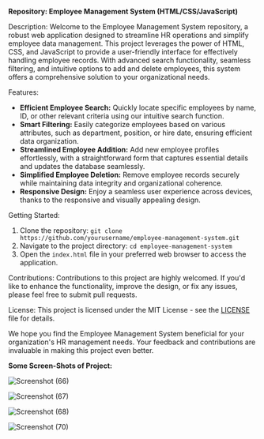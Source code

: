 **Repository: Employee Management System (HTML/CSS/JavaScript)**

Description:
Welcome to the Employee Management System repository, a robust web application designed to streamline HR operations and simplify employee data management. This project leverages the power of HTML, CSS, and JavaScript to provide a user-friendly interface for effectively handling employee records. With advanced search functionality, seamless filtering, and intuitive options to add and delete employees, this system offers a comprehensive solution to your organizational needs.

Features:
- **Efficient Employee Search:** Quickly locate specific employees by name, ID, or other relevant criteria using our intuitive search function.
- **Smart Filtering:** Easily categorize employees based on various attributes, such as department, position, or hire date, ensuring efficient data organization.
- **Streamlined Employee Addition:** Add new employee profiles effortlessly, with a straightforward form that captures essential details and updates the database seamlessly.
- **Simplified Employee Deletion:** Remove employee records securely while maintaining data integrity and organizational coherence.
- **Responsive Design:** Enjoy a seamless user experience across devices, thanks to the responsive and visually appealing design.

Getting Started:
1. Clone the repository: `git clone https://github.com/yourusername/employee-management-system.git`
2. Navigate to the project directory: `cd employee-management-system`
3. Open the `index.html` file in your preferred web browser to access the application.

Contributions:
Contributions to this project are highly welcomed. If you'd like to enhance the functionality, improve the design, or fix any issues, please feel free to submit pull requests.

License:
This project is licensed under the MIT License - see the [LICENSE](LICENSE) file for details.

We hope you find the Employee Management System beneficial for your organization's HR management needs. Your feedback and contributions are invaluable in making this project even better.


**Some Screen-Shots of Project:**



![Screenshot (66)](https://github.com/Usee1234/Employe-Mangement-systeam-basic-crud-opretaion/assets/94893243/35da83b7-b353-4b09-8570-3030d93d5f35)




![Screenshot (67)](https://github.com/Usee1234/Employe-Mangement-systeam-basic-crud-opretaion/assets/94893243/c0c05430-ad2f-4053-97d8-6f4731d9648a)




![Screenshot (68)](https://github.com/Usee1234/Employe-Mangement-systeam-basic-crud-opretaion/assets/94893243/1c67f54d-25c2-4727-abf8-3fbae65db888)




![Screenshot (70)](https://github.com/Usee1234/Employe-Mangement-systeam-basic-crud-opretaion/assets/94893243/213f679b-4e1d-4dc6-92af-07a892c94f94)
